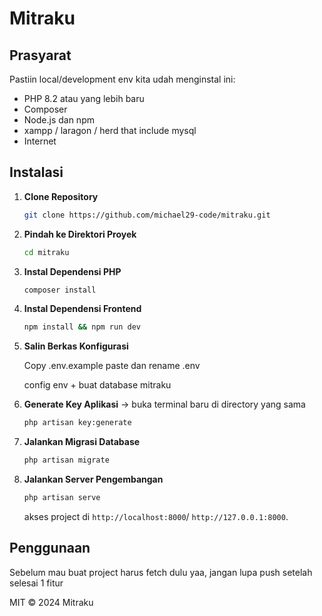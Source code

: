 # Mitraku

## Prasyarat

Pastiin local/development env kita udah menginstal ini:

-   PHP 8.2 atau yang lebih baru
-   Composer
-   Node.js dan npm
-   xampp / laragon / herd that include mysql
-   Internet

## Instalasi

1. **Clone Repository**

    ```bash
    git clone https://github.com/michael29-code/mitraku.git
    ```

2. **Pindah ke Direktori Proyek**

    ```bash
    cd mitraku
    ```

3. **Instal Dependensi PHP**

    ```bash
    composer install
    ```

4. **Instal Dependensi Frontend**

    ```bash
    npm install && npm run dev
    ```

5. **Salin Berkas Konfigurasi**

    Copy .env.example paste dan rename .env

    config env + buat database mitraku

6. **Generate Key Aplikasi** -> buka terminal baru di directory yang sama

    ```bash
    php artisan key:generate
    ```

7. **Jalankan Migrasi Database**

    ```bash
    php artisan migrate
    ```

8. **Jalankan Server Pengembangan**

    ```bash
    php artisan serve
    ```

    akses project di `http://localhost:8000`/ `http://127.0.0.1:8000`.

## Penggunaan

Sebelum mau buat project harus fetch dulu yaa, jangan lupa push setelah selesai 1 fitur

MIT © 2024 Mitraku
